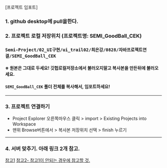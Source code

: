 [프로젝트 임포트]

### 1. github desktop에 pull을한다.
### 2. 프로젝트 로컬 저장위치 (<b>프로젝트명: SEMI_GoodBall_CEK</b>) 
### `Semi-Project/02_UI구현/ui_trail02/최은강/0828/자바프로젝트연결/SEMI_GoodBall_CEK` 

#### <b>※ 원본은 그대로 두세요! 깃헙로컬저장소에서 불러오지말고 복사본을 만든뒤에 불러오세요.</b>

#### `SEMI_GoodBall_CEK` 폴더 전체를 복사해서, 임포트하세요!

<hr>

### 3. 프로젝트 연결하기

- Project Explorer 오른쪽마우스 클릭 > import > Existing Projects into Workspace
- 맨위 Browse버튼에서 > 복사본 저장위치 선택 > finish 누르기

<hr>

### 4. 서버 맞추기. 아래 링크 2개 참고.
[참고1](https://atoz-develop.tistory.com/entry/The-import-javaxservlet-cannot-be-resolved-%EC%97%90%EB%9F%AC-%ED%95%B4%EA%B2%B0-%EB%B0%A9%EB%B2%95)
[참고2- 참고1이 안되는 경우에 참고할 것.](https://backstreet-programmer.tistory.com/3)
